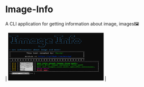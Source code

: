 # Image-Info
A CLI application for getting information about image, images🖼️

| <img width="300" height="150" src=".github/screen.png"> |
